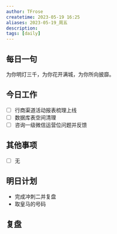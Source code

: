 ```yaml
---
author: TFrose
createtime: 2023-05-19 16:25
aliases: 2023-05-19_周五
description:
tags: [daily]
---
```


## 每日一句
为你明灯三千，为你花开满城，为你所向披靡。

## 今日工作
- [ ] 行商渠道活动报表梳理上线
- [ ] 数据库表空间清理
- [ ] 咨询一级微信运营位问题并反馈

## 其他事项
- [ ] 无

## 明日计划
- 完成冲刺二并复盘
- 取皇马的号码

## 复盘

